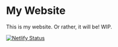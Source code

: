 # My Website

This is my website. Or rather, it will be! WIP. 

[![Netlify Status](https://api.netlify.com/api/v1/badges/fc0379ed-d0e1-4e46-bfdf-c8d9fd7244d7/deploy-status)](https://app.netlify.com/sites/willmartindev/deploys)
